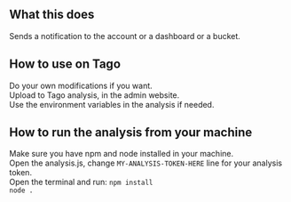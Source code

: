 ## What this does
Sends a notification to the account or a dashboard or a bucket.
## How to use on Tago
Do your own modifications if you want.<br>
Upload to Tago analysis, in the admin website.<br>
Use the environment variables in the analysis if needed.<br>
## How to run the analysis from your machine  
Make sure you have npm and node installed in your machine.<br>
Open the analysis.js, change `MY-ANALYSIS-TOKEN-HERE` line for your analysis token.<br>
Open the terminal and run:
`npm install`<br>
`node .`
